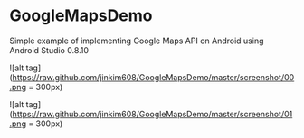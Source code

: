 GoogleMapsDemo
==============

Simple example of implementing Google Maps API on Android using Android Studio 0.8.10


![alt tag](https://raw.github.com/jinkim608/GoogleMapsDemo/master/screenshot/00.png = 300px)

![alt tag](https://raw.github.com/jinkim608/GoogleMapsDemo/master/screenshot/01.png = 300px)

